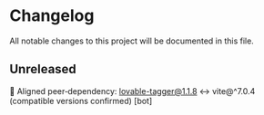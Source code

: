 # Changelog

All notable changes to this project will be documented in this file.

## Unreleased

🔧 Aligned peer‑dependency: lovable-tagger@1.1.8 ↔ vite@^7.0.4 (compatible versions confirmed) [bot]